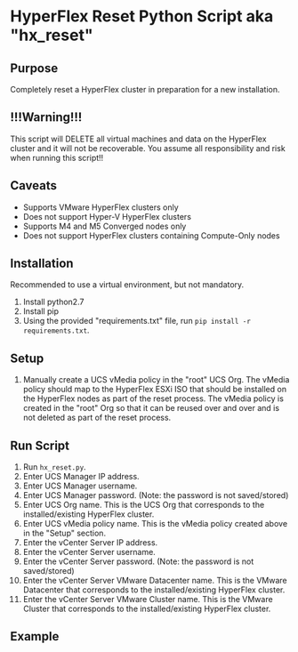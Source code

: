 # HyperFlex Reset Python Script aka "hx_reset"

## Purpose

Completely reset a HyperFlex cluster in preparation for a new installation.

## !!!Warning!!!

This script will DELETE all virtual machines and data on the HyperFlex cluster and it will not be recoverable. You assume all responsibility and risk when running this script!!

## Caveats

- Supports VMware HyperFlex clusters only
- Does not support Hyper-V HyperFlex clusters
- Supports M4 and M5 Converged nodes only
- Does not support HyperFlex clusters containing Compute-Only nodes

## Installation

Recommended to use a virtual environment, but not mandatory.

1. Install python2.7
2. Install pip
3. Using the provided "requirements.txt" file, run `pip install -r requirements.txt`.

## Setup

1. Manually create a UCS vMedia policy in the "root" UCS Org. The vMedia policy should map to the HyperFlex ESXi ISO that should be installed on the HyperFlex nodes as part of the reset process. The vMedia policy is created in the "root" Org so that it can be reused over and over and is not deleted as part of the reset process.

## Run Script

1. Run `hx_reset.py`.
2. Enter UCS Manager IP address.
3. Enter UCS Manager username.
4. Enter UCS Manager password. (Note: the password is not saved/stored)
5. Enter UCS Org name. This is the UCS Org that corresponds to the installed/existing HyperFlex cluster.
6. Enter UCS vMedia policy name. This is the vMedia policy created above in the "Setup" section.
7. Enter the vCenter Server IP address.
8. Enter the vCenter Server username.
9. Enter the vCenter Server password. (Note: the password is not saved/stored)
10. Enter the vCenter Server VMware Datacenter name. This is the VMware Datacenter that corresponds to the installed/existing HyperFlex cluster.
11. Enter the vCenter Server VMware Cluster name. This is the VMware Cluster that corresponds to the installed/existing HyperFlex cluster.

## Example


